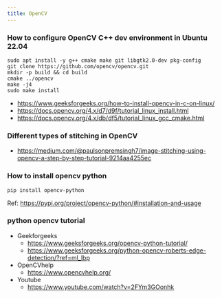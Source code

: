 ```yaml
---
title: OpenCV
---
```





### How to configure OpenCV C++ dev environment in Ubuntu 22.04

```shell
sudo apt install -y g++ cmake make git libgtk2.0-dev pkg-config
git clone https://github.com/opencv/opencv.git
mkdir -p build && cd build
cmake ../opencv
make -j4
sudo make install
```


- https://www.geeksforgeeks.org/how-to-install-opencv-in-c-on-linux/
- https://docs.opencv.org/4.x/d7/d9f/tutorial_linux_install.html
- https://docs.opencv.org/4.x/db/df5/tutorial_linux_gcc_cmake.html

### Different types of stitching in OpenCV

- https://medium.com/@paulsonpremsingh7/image-stitching-using-opencv-a-step-by-step-tutorial-9214aa4255ec

### How to install opencv python

```shell
pip install opencv-python
```

Ref: https://pypi.org/project/opencv-python/#installation-and-usage

### python opencv tutorial 

- Geekforgeeks
  - https://www.geeksforgeeks.org/opencv-python-tutorial/
  - https://www.geeksforgeeks.org/python-opencv-roberts-edge-detection/?ref=ml_lbp
- OpenCVhelp
  - https://www.opencvhelp.org/
- Youtube
  - https://www.youtube.com/watch?v=2FYm3GOonhk




